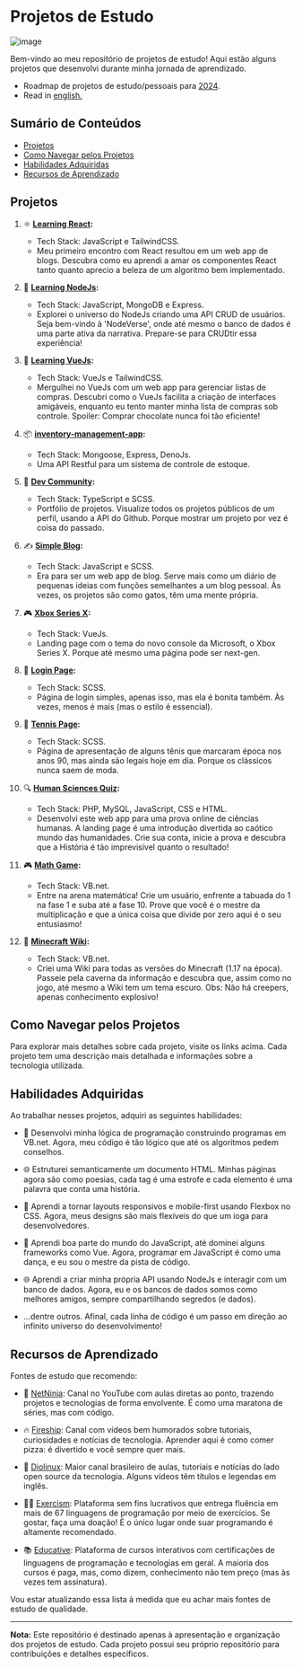 # Projetos de Estudo

![image](https://github.com/viniciusnevescosta/learning-projects/assets/66970818/2b0cf043-cdee-4d28-8798-32f5e21a7e3c)

Bem-vindo ao meu repositório de projetos de estudo! Aqui estão alguns projetos que desenvolvi durante minha jornada de aprendizado.

- Roadmap de projetos de estudo/pessoais para [2024](https://github.com/users/viniciusnevescosta/projects/3).
- Read in [english.](en_README.md)

## Sumário de Conteúdos

- [Projetos](#projetos)
- [Como Navegar pelos Projetos](#como-navegar-pelos-projetos)
- [Habilidades Adquiridas](#habilidades-adquiridas)
- [Recursos de Aprendizado](#recursos-de-aprendizado)

## Projetos

1. ⚛️ **[Learning React](https://github.com/viniciusnevescosta/learning-react):**
   - Tech Stack: JavaScript e TailwindCSS.
   - Meu primeiro encontro com React resultou em um web app de blogs. Descubra como eu aprendi a amar os componentes React tanto quanto aprecio a beleza de um algoritmo bem implementado.
  
2. 🚀 **[Learning NodeJs](https://github.com/viniciusnevescosta/learning-nodejs):**
   - Tech Stack: JavaScript, MongoDB e Express.
   - Explorei o universo do NodeJs criando uma API CRUD de usuários. Seja bem-vindo à 'NodeVerse', onde até mesmo o banco de dados é uma parte ativa da narrativa. Prepare-se para CRUDtir essa experiência!
  
3. 🖖 **[Learning VueJs](https://github.com/viniciusnevescosta/learning-vuejs):**
   - Tech Stack: VueJs e TailwindCSS.
   - Mergulhei no VueJs com um web app para gerenciar listas de compras. Descubri como o VueJs facilita a criação de interfaces amigáveis, enquanto eu tento manter minha lista de compras sob controle. Spoiler: Comprar chocolate nunca foi tão eficiente!
  
4. 📦 **[inventory-management-app](https://github.com/viniciusnevescosta/inventory-management-app):**
   - Tech Stack: Mongoose, Express, DenoJs.
   - Uma API Restful para um sistema de controle de estoque.
  
5. 💼 **[Dev Community](https://github.com/viniciusnevescosta/dev-community):**
   - Tech Stack: TypeScript e SCSS.
   - Portfólio de projetos. Visualize todos os projetos públicos de um perfil, usando a API do Github. Porque mostrar um projeto por vez é coisa do passado.

6. ✍️ **[Simple Blog](https://github.com/viniciusnevescosta/simple-blog):**
    - Tech Stack: JavaScript e SCSS.
    - Era para ser um web app de blog. Serve mais como um diário de pequenas ideias com funções semelhantes a um blog pessoal. Às vezes, os projetos são como gatos, têm uma mente própria.

7. 🎮 **[Xbox Series X](https://github.com/viniciusnevescosta/xbox-series-x):**
    - Tech Stack: VueJs.
    - Landing page com o tema do novo console da Microsoft, o Xbox Series X. Porque até mesmo uma página pode ser next-gen.

8. 🔐 **[Login Page](https://github.com/viniciusnevescosta/login-page):**
    - Tech Stack: SCSS.
    - Página de login simples, apenas isso, mas ela é bonita também. Às vezes, menos é mais (mas o estilo é essencial).

9. 👟 **[Tennis Page](https://github.com/viniciusnevescosta/tennis-page):**
    - Tech Stack: SCSS.
    - Página de apresentação de alguns tênis que marcaram época nos anos 90, mas ainda são legais hoje em dia. Porque os clássicos nunca saem de moda.

10. 🔍 **[Human Sciences Quiz](https://github.com/viniciusnevescosta/human-sciences-quiz):**
      - Tech Stack: PHP, MySQL, JavaScript, CSS e HTML.
      - Desenvolvi este web app para uma prova online de ciências humanas. A landing page é uma introdução divertida ao caótico mundo das humanidades. Crie sua conta, inicie a prova e descubra que a História é tão imprevisível quanto o resultado!

11. 🎮 **[Math Game](https://github.com/viniciusnevescosta/math-game):**
      - Tech Stack: VB.net.
      - Entre na arena matemática! Crie um usuário, enfrente a tabuada do 1 na fase 1 e suba até a fase 10. Prove que você é o mestre da multiplicação e que a única coisa que divide por zero aqui é o seu entusiasmo!
  
12. 📘 **[Minecraft Wiki](https://github.com/viniciusnevescosta/schoolwork-wiki-minecraft):**
      - Tech Stack: VB.net.
      - Criei uma Wiki para todas as versões do Minecraft (1.17 na época). Passeie pela caverna da informação e descubra que, assim como no jogo, até mesmo a Wiki tem um tema escuro. Obs: Não há creepers, apenas conhecimento explosivo!
  
## Como Navegar pelos Projetos

Para explorar mais detalhes sobre cada projeto, visite os links acima. Cada projeto tem uma descrição mais detalhada e informações sobre a tecnologia utilizada.

## Habilidades Adquiridas

Ao trabalhar nesses projetos, adquiri as seguintes habilidades:

- 🧠 Desenvolvi minha lógica de programação construindo programas em VB.net. Agora, meu código é tão lógico que até os algoritmos pedem conselhos.

- 🌐 Estruturei semanticamente um documento HTML. Minhas páginas agora são como poesias, cada tag é uma estrofe e cada elemento é uma palavra que conta uma história.

- 📱 Aprendi a tornar layouts responsivos e mobile-first usando Flexbox no CSS. Agora, meus designs são mais flexíveis do que um ioga para desenvolvedores.

- 🚀 Aprendi boa parte do mundo do JavaScript, até dominei alguns frameworks como Vue. Agora, programar em JavaScript é como uma dança, e eu sou o mestre da pista de código.

- 🌐 Aprendi a criar minha própria API usando NodeJs e interagir com um banco de dados. Agora, eu e os bancos de dados somos como melhores amigos, sempre compartilhando segredos (e dados).

- ...dentre outros. Afinal, cada linha de código é um passo em direção ao infinito universo do desenvolvimento!

## Recursos de Aprendizado

Fontes de estudo que recomendo:

- 🥷 [NetNinja](https://www.youtube.com/@NetNinja): Canal no YouTube com aulas diretas ao ponto, trazendo projetos e tecnologias de forma envolvente. É como uma maratona de séries, mas com código.

- 🔥 [Fireship](https://www.youtube.com/@fireship): Canal com vídeos bem humorados sobre tutoriais, curiosidades e notícias de tecnologia. Aprender aqui é como comer pizza: é divertido e você sempre quer mais.

- 🐧 [Diolinux](https://www.youtube.com/@Diolinux): Maior canal brasileiro de aulas, tutoriais e notícias do lado open source da tecnologia. Alguns vídeos têm títulos e legendas em inglês.

- 🏋️‍♂️ [Exercism](https://exercism.org/): Plataforma sem fins lucrativos que entrega fluência em mais de 67 linguagens de programação por meio de exercícios. Se gostar, faça uma doação! É o único lugar onde suar programando é altamente recomendado.

- 📚 [Educative](https://www.educative.io/): Plataforma de cursos interativos com certificações de linguagens de programação e tecnologias em geral. A maioria dos cursos é paga, mas, como dizem, conhecimento não tem preço (mas às vezes tem assinatura).

Vou estar atualizando essa lista à medida que eu achar mais fontes de estudo de qualidade.

---

**Nota:** Este repositório é destinado apenas à apresentação e organização dos projetos de estudo. Cada projeto possui seu próprio repositório para contribuições e detalhes específicos.
